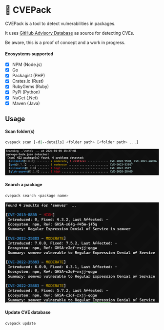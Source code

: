 # :space_invader: CVEPack

CVEPack is a tool to detect vulnerabilities in packages. 

It uses [GitHub Advisory Database](https://github.com/github/advisory-database) as source for detecting CVEs.

Be aware, this is a proof of concept and a work in progress.

#### Ecosystems supported

- [x] NPM (Node.js)
- [x] Go
- [x] Packagist (PHP)
- [x] Crates.io (Rust)
- [x] RubyGems (Ruby)
- [x] PyPI (Python)
- [x] NuGet (.Net)
- [x] Maven (Java)

## Usage

#### Scan folder(s)

```bash
cvepack scan [-d|--details] <folder path> [<folder path> ...]
```

![scan_cmd.png](./screenshots/scan_cmd.png)

#### Search a package

```bash
cvepack search <package name>
```

![search_cmd.png](./screenshots/search_cmd.png)

#### Update CVE database

```bash
cvepack update
```